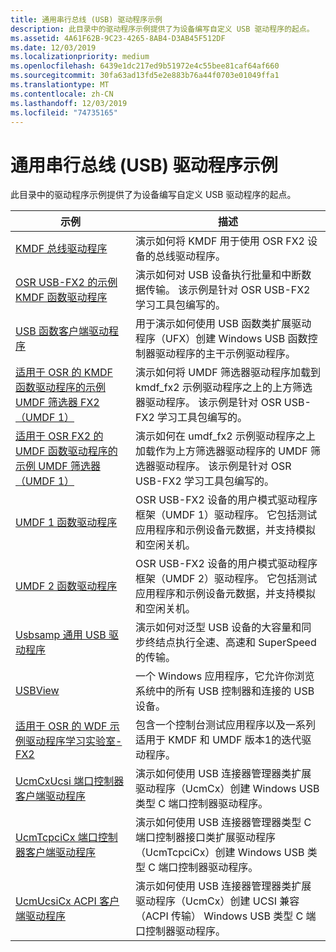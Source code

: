 ```yaml
---
title: 通用串行总线 (USB) 驱动程序示例
description: 此目录中的驱动程序示例提供了为设备编写自定义 USB 驱动程序的起点。
ms.assetid: 4A61F62B-9C23-4265-8AB4-D3AB45F512DF
ms.date: 12/03/2019
ms.localizationpriority: medium
ms.openlocfilehash: 6439e1dc217ed9b51972e4c55bee81caf64af660
ms.sourcegitcommit: 30fa63ad13fd5e2e883b76a44f0703e01049ffa1
ms.translationtype: MT
ms.contentlocale: zh-CN
ms.lasthandoff: 12/03/2019
ms.locfileid: "74735165"
---
```

# <a name="universal-serial-bus-usb-driver-samples"></a>通用串行总线 (USB) 驱动程序示例

此目录中的驱动程序示例提供了为设备编写自定义 USB 驱动程序的起点。

| 示例 | 描述 |
| --- | --- |
| [KMDF 总线驱动程序](https://docs.microsoft.com/samples/microsoft/windows-driver-samples/sample-kmdf-bus-driver-for-osr-usb-fx2) | 演示如何将 KMDF 用于使用 OSR FX2 设备的总线驱动程序。 |
| [OSR USB-FX2 的示例 KMDF 函数驱动程序](https://docs.microsoft.com/samples/microsoft/windows-driver-samples/sample-kmdf-function-driver-for-osr-usb-fx2) | 演示如何对 USB 设备执行批量和中断数据传输。 该示例是针对 OSR USB-FX2 学习工具包编写的。 |
| [USB 函数客户端驱动程序](https://docs.microsoft.com/samples/microsoft/windows-driver-samples/usb-function-client-driver) | 用于演示如何使用 USB 函数类扩展驱动程序（UFX）创建 Windows USB 函数控制器驱动程序的主干示例驱动程序。 |
| [适用于 OSR 的 KMDF 函数驱动程序的示例 UMDF 筛选器 FX2 （UMDF 1）](https://docs.microsoft.com/samples/microsoft/windows-driver-samples/sample-umdf-filter-above-kmdf-function-driver-for-osr-usb-fx2-umdf-version-1) | 演示如何将 UMDF 筛选器驱动程序加载到 kmdf\_fx2 示例驱动程序之上的上方筛选器驱动程序。 该示例是针对 OSR USB-FX2 学习工具包编写的。 |
| [适用于 OSR FX2 的 UMDF 函数驱动程序的示例 UMDF 筛选器（UMDF 1）](https://docs.microsoft.com/samples/microsoft/windows-driver-samples/sample-umdf-filter-above-umdf-function-driver-for-osr-usb-fx2-umdf-version-1) | 演示如何在 umdf\_fx2 示例驱动程序之上加载作为上方筛选器驱动程序的 UMDF 筛选器驱动程序。 该示例是针对 OSR USB-FX2 学习工具包编写的。 |
| [UMDF 1 函数驱动程序](https://docs.microsoft.com/samples/microsoft/windows-driver-samples/sample-umdf-function-driver-for-osr-usb-fx2-umdf-version-1) | OSR USB-FX2 设备的用户模式驱动程序框架（UMDF 1）驱动程序。 它包括测试应用程序和示例设备元数据，并支持模拟和空闲关机。 |
| [UMDF 2 函数驱动程序](https://docs.microsoft.com/samples/microsoft/windows-driver-samples/sample-function-driver-for-osr-usb-fx2-umdf-version-2) | OSR USB-FX2 设备的用户模式驱动程序框架（UMDF 2）驱动程序。 它包括测试应用程序和示例设备元数据，并支持模拟和空闲关机。 |
| [Usbsamp 通用 USB 驱动程序](https://docs.microsoft.com/samples/microsoft/windows-driver-samples/usbsamp-generic-usb-driver) | 演示如何对泛型 USB 设备的大容量和同步终结点执行全速、高速和 SuperSpeed 的传输。 |
| [USBView](https://docs.microsoft.com/samples/microsoft/windows-driver-samples/usbview-sample-application) | 一个 Windows 应用程序，它允许你浏览系统中的所有 USB 控制器和连接的 USB 设备。 |
| [适用于 OSR 的 WDF 示例驱动程序学习实验室-FX2](https://docs.microsoft.com/samples/microsoft/windows-driver-samples/wdf-sample-driver-learning-lab-for-osr-usb-fx2) | 包含一个控制台测试应用程序以及一系列适用于 KMDF 和 UMDF 版本1的迭代驱动程序。 |
| [UcmCxUcsi 端口控制器客户端驱动程序](https://docs.microsoft.com/samples/microsoft/windows-driver-samples/ucmtcpcicx-port-controller-client-driver-v2) | 演示如何使用 USB 连接器管理器类扩展驱动程序（UcmCx）创建 Windows USB 类型 C 端口控制器驱动程序。 |
| [UcmTcpciCx 端口控制器客户端驱动程序](https://docs.microsoft.com/samples/microsoft/windows-driver-samples/ucmtcpcicx-port-controller-client-driver) | 演示如何使用 USB 连接器管理器类型 C 端口控制器接口类扩展驱动程序（UcmTcpciCx）创建 Windows USB 类型 C 端口控制器驱动程序。
| [UcmUcsiCx ACPI 客户端驱动程序](https://docs.microsoft.com/samples/microsoft/windows-driver-samples/ucmucsicx-acpi-client-driver) | 演示如何使用 USB 连接器管理器类扩展驱动程序（UcmCx）创建 UCSI 兼容（ACPI 传输） Windows USB 类型 C 端口控制器驱动程序。 |
